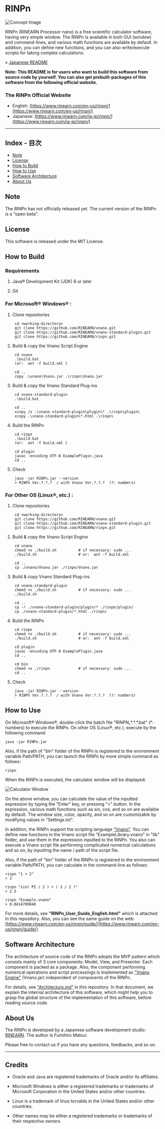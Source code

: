# RINPn

![Concept Image](./img/signboard.jpg)

RINPn (RINEARN Processor nano) is a free scientific calculator software, having very simple window. The RINPn is available in both GUI (window) and command-lines, and various math functions are available by default. In addition, you can define new functions, and you can also write/execute scripts for taking complex calculations.

&raquo; [Japanese README](./README_JAPANESE.md)

**Note: This README is for users who want to build this software from source code by yourself.
You can also get prebuilt-packages of this software from the following official website.**

### The RINPn Official Website

- English: [https://www.rinearn.com/en-us/rinpn/](https://www.rinearn.com/en-us/rinpn/)</a>
- Japanese:   [https://www.rinearn.com/ja-jp/rinpn/](https://www.rinearn.com/ja-jp/rinpn/)</a>

<hr />



## Index - 目次
- <a href="#version-note">Note</a>
- <a href="#license">License</a>
- <a href="#how-to-build">How to Build</a>
- <a href="#how-to-use">How to Use</a>
- <a href="#architecture">Software Architecture</a>
- <a href="#about-us">About Us</a>



<a id="version-note"></a>
## Note

The RINPn has not officially released yet. 
The current version of the RINPn is a &quot;open beta&quot;.


<a id="license"></a>
## License

This software is released under the MIT License.



<a id="how-to-build"></a>
## How to Build

### Requirements

1. Java&reg; Development Kit (JDK) 8 or later

1. Git


### For Microsoft&reg; Windows&reg; :

1. Clone repositories

		cd <working-directory>
		git clone https://github.com/RINEARN/vnano.git
		git clone https://github.com/RINEARN/vnano-standard-plugin.git
		git clone https://github.com/RINEARN/rinpn.git

1. Build & copy the Vnano Script Engine

		cd vnano
		.\build.bat
		(or:  ant -f build.xml )

		cd ..
		copy .\vnano\Vnano.jar .\rinpn\Vnano.jar

1. Build & copy the Vnano Standard Plug-ins

		cd vnano-standard-plugin
		.\build.bat
		
		cd ..
		xcopy /s .\vnano-standard-plugin\plugin\* .\rinpn\plugin\
		xcopy .\vnano-standard-plugin\*.html .\rinpn\

1. Build the RINPn

		cd rinpn
		.\build.bat
		(or:  ant -f build.xml )

		cd plugin
		javac -encoding UTF-8 ExamplePlugin.java
		cd ..

1. Check

		java -jar RINPn.jar --version
		> RINPn Ver.?.?.?  / with Vnano Ver.?.?.?  (?: numbers)


### For Other OS (Linux&reg;, etc.) :


1. Clone repositories

		cd <working-directory>
		git clone https://github.com/RINEARN/vnano.git
		git clone https://github.com/RINEARN/vnano-standard-plugin.git
		git clone https://github.com/RINEARN/rinpn.git

1. Build & copy the Vnano Script Engine

		cd vnano
		chmod +x ./build.sh          # if necessary: sudo ...
		./build.sh                   # or:  ant -f build.xml
		
		cd ..
		cp ./vnano/Vnano.jar ./rinpn/Vnano.jar

1. Build & copy Vnano Standard Plug-ins

		cd vnano-standard-plugin
		chmod +x ./build.sh          # if necessary: sudo ...
		./build.sh
		
		cd ..
		cp -r ./vnano-standard-plugin/plugin/* ./rinpn/plugin/
		cp ./vnano-standard-plugin/*.html ./rinpn/

1. Build the RINPn

		cd rinpn
		chmod +x ./build.sh          # if necessary: sudo ...
		./build.sh                   # or:  ant -f build.xml

		cd plugin
		javac -encoding UTF-8 ExamplePlugin.java
		cd ..

		cd bin
		chmod +x ./rinpn             # if necessary: sudo ...
		cd ..

1. Check

		java -jar RINPn.jar --version
		> RINPn Ver.?.?.?  / with Vnano Ver.?.?.?  (?: numbers)



<a id="how-to-use"></a>
## How to Use

On Microsoft&reg; Windows&reg;, double-click the batch file "RINPN_\*.\*.\*.bat" (\*: numbers) to execute the RINPn. On other OS (Linux&reg;, etc.), execute by the following command:

    java -jar RINPn.jar

Also, if the path of "bin" folder of the RINPn is registered to the environment variable Path/PATH, you can launch the RINPn by more simple command as follows:

    rinpn

When the RINPn is executed, the calculator window will be displayed:

![Calculator Window](./img/gui_expression.png)

On the above window, you can calculate the value of the inputted expression by typing the "Enter" key, or pressing "=" button. In the expression, various math functions such as sin, cos, and so on are available by default.
The window size, color, opacity, and so on are customizable by modifying values in "Settings.txt".

In addition, the RINPn support the scripting language ["Vnano"](https://www.vcssl.org/en-us/vnano/). You can define new functions in the Vnano script file "ExampleLibrary.vnano" in "lib" folder, and use them in the expression inputted to the RINPn.
You also can execute a Vnano script file performing complicated numerical calculations and so on, by inputting the name / path of the script file.


Also, if the path of "bin" folder of the RINPn is registered to the environment variable Path/PATH, you can calculate in the command-line as follows:

    rinpn "1 + 2"
	> 3

	rinpn "sin( PI / 2 ) + ( 3 / 2 )"
	> 2.5

	rinpn "Example.vnano"
	> 0.8414709848


For more details, see **"RINPn_User_Guide_English.html"** which is attached in this repository. Also, you can see the same guide on the web: 
[https://www.rinearn.com/en-us/rinpn/guide/](https://www.rinearn.com/en-us/rinpn/guide/)</a>


<a id="architecture"></a>
## Software Architecture

The architecture of source code of the RINPn adopts the MVP pattern which consists mainly of 3 core components: Model, View, and Presenter.
Each component is packed as a package.
Also, the component performing numerical operations and script processings is implemented as ["Vnano Engine"](https://www.vcssl.org/en-us/vnano/) (Vnano.jar) independent of components of the RINPn.


For details, see ["Architecture.md"](./Architecture.md) in this repository.
In that document, we explain the internal architecture of this software, which might help you to grasp the global structure of the implementation of this software, before reading source code.


<a id="about-us"></a>
## About Us

The RINPn is developed by a Japanese software development studio: [RINEARN](https://www.rinearn.com/). The author is Fumihiro Matsui.

Please free to contact us if you have any questions, feedbacks, and so on.


---

## Credits

- Oracle and Java are registered trademarks of Oracle and/or its affiliates. 

- Microsoft Windows is either a registered trademarks or trademarks of Microsoft Corporation in the United States and/or other countries. 

- Linux is a trademark of linus torvalds in the United States and/or other countries. 

- Other names may be either a registered trademarks or trademarks of their respective owners. 


